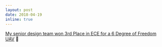 ```yaml
---
layout: post
date: 2018-04-19
inline: true
---
```


<a href="/projects/6dof_uav/">My senior design team won 3rd Place in ECE for a 6 Degree of Freedom UAV</a> :tada:
